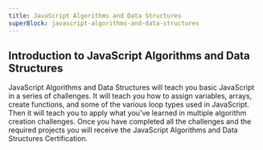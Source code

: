 ```yaml
---
title: JavaScript Algorithms and Data Structures
superBlock: javascript-algorithms-and-data-structures
---
```


## Introduction to JavaScript Algorithms and Data Structures

JavaScript Algorithms and Data Structures will teach you basic JavaScript in a series of challenges. It will teach you how to assign variables, arrays, create functions, and some of the various loop types used in JavaScript. Then it will teach you to apply what you’ve learned in multiple algorithm creation challenges. Once you have completed all the challenges and the required projects you will receive the JavaScript Algorithms and Data Structures Certification.
